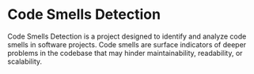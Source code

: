 # Code Smells Detection

Code Smells Detection is a project designed to identify and analyze code smells in software projects. Code smells are surface indicators of deeper problems in the codebase that may hinder maintainability, readability, or scalability.


